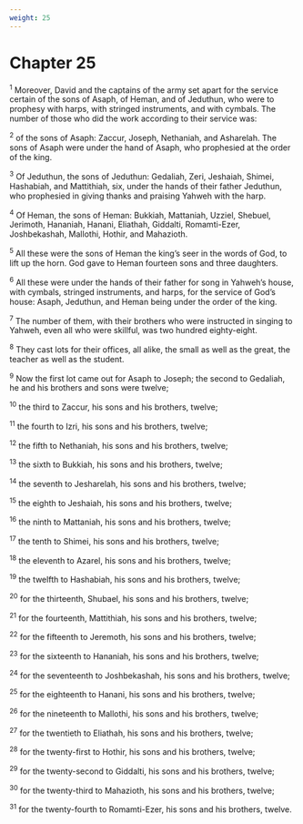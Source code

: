 ```yaml
---
weight: 25
---
```


# Chapter 25

<sup>1</sup> Moreover, David and the captains of the army set apart for the service certain of the sons of Asaph, of Heman, and of Jeduthun, who were to prophesy with harps, with stringed instruments, and with cymbals. The number of those who did the work according to their service was: 

<sup>2</sup> of the sons of Asaph: Zaccur, Joseph, Nethaniah, and Asharelah. The sons of Asaph were under the hand of Asaph, who prophesied at the order of the king. 

<sup>3</sup> Of Jeduthun, the sons of Jeduthun: Gedaliah, Zeri, Jeshaiah, Shimei, Hashabiah, and Mattithiah, six, under the hands of their father Jeduthun, who prophesied in giving thanks and praising Yahweh with the harp. 

<sup>4</sup> Of Heman, the sons of Heman: Bukkiah, Mattaniah, Uzziel, Shebuel, Jerimoth, Hananiah, Hanani, Eliathah, Giddalti, Romamti-Ezer, Joshbekashah, Mallothi, Hothir, and Mahazioth. 

<sup>5</sup> All these were the sons of Heman the king’s seer in the words of God, to lift up the horn. God gave to Heman fourteen sons and three daughters. 

<sup>6</sup> All these were under the hands of their father for song in Yahweh’s house, with cymbals, stringed instruments, and harps, for the service of God’s house: Asaph, Jeduthun, and Heman being under the order of the king. 

<sup>7</sup> The number of them, with their brothers who were instructed in singing to Yahweh, even all who were skillful, was two hundred eighty-eight. 

<sup>8</sup> They cast lots for their offices, all alike, the small as well as the great, the teacher as well as the student. 

<sup>9</sup> Now the first lot came out for Asaph to Joseph; the second to Gedaliah, he and his brothers and sons were twelve; 

<sup>10</sup> the third to Zaccur, his sons and his brothers, twelve; 

<sup>11</sup> the fourth to Izri, his sons and his brothers, twelve; 

<sup>12</sup> the fifth to Nethaniah, his sons and his brothers, twelve; 

<sup>13</sup> the sixth to Bukkiah, his sons and his brothers, twelve; 

<sup>14</sup> the seventh to Jesharelah, his sons and his brothers, twelve; 

<sup>15</sup> the eighth to Jeshaiah, his sons and his brothers, twelve; 

<sup>16</sup> the ninth to Mattaniah, his sons and his brothers, twelve; 

<sup>17</sup> the tenth to Shimei, his sons and his brothers, twelve; 

<sup>18</sup> the eleventh to Azarel, his sons and his brothers, twelve; 

<sup>19</sup> the twelfth to Hashabiah, his sons and his brothers, twelve; 

<sup>20</sup> for the thirteenth, Shubael, his sons and his brothers, twelve; 

<sup>21</sup> for the fourteenth, Mattithiah, his sons and his brothers, twelve; 

<sup>22</sup> for the fifteenth to Jeremoth, his sons and his brothers, twelve; 

<sup>23</sup> for the sixteenth to Hananiah, his sons and his brothers, twelve; 

<sup>24</sup> for the seventeenth to Joshbekashah, his sons and his brothers, twelve; 

<sup>25</sup> for the eighteenth to Hanani, his sons and his brothers, twelve; 

<sup>26</sup> for the nineteenth to Mallothi, his sons and his brothers, twelve; 

<sup>27</sup> for the twentieth to Eliathah, his sons and his brothers, twelve; 

<sup>28</sup> for the twenty-first to Hothir, his sons and his brothers, twelve; 

<sup>29</sup> for the twenty-second to Giddalti, his sons and his brothers, twelve; 

<sup>30</sup> for the twenty-third to Mahazioth, his sons and his brothers, twelve; 

<sup>31</sup> for the twenty-fourth to Romamti-Ezer, his sons and his brothers, twelve. 


